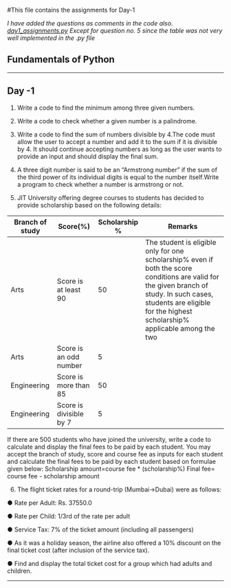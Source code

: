 #This file contains the assignments for Day-1

*I have added the questions as comments in the code also. [day1_assignments.py](#)*
*Except for question no. 5 since the table was not very well implemented in the .py file*


Fundamentals of Python
-----------------------
-----------------------


Day -1
-------


1. Write a code to find the minimum among three given
numbers.


2. Write a code to check whether a given number is a
palindrome.


3. Write a code to find the sum of numbers divisible by 4.The
code must allow the user to accept a number and add it to the
sum if it is divisible by 4. It should continue accepting numbers
as long as the user wants to provide an input and should
display the final sum.


4. A three digit number is said to be an “Armstrong number” if
the sum of the third power of its individual digits is equal to
the number itself.Write a program to check whether a number
is armstrong or not.


5. JIT University offering degree courses to students has decided
to provide scholarship based on the following details:

|Branch of study|Score(%)|Scholarship %|Remarks|
| --------------- | ---------------------- | ------------- | ------ |
|Arts|Score is at least 90|50|The student is eligible only for one scholarship% even if both the score conditions are valid for the given branch of study. In such cases, students are eligible for the highest scholarship% applicable among the two|
|Arts|Score is an odd number|5|
|Engineering|Score is more than 85|50|
|Engineering|Score is divisible by 7|5|

If there are 500 students who have joined the university, write
a code to calculate and display the final fees to be paid by
each student.
You may accept the branch of study, score and course fee as
inputs for each student and calculate the final fees to be paid
by each student based on formulae given below:
Scholarship amount=course fee * (scholarship%)
Final fee= course fee - scholarship amount

6. The flight ticket rates for a round-trip (Mumbai->Dubai) were as
follows:

● Rate per Adult: Rs. 37550.0

● Rate per Child: 1/3rd of the rate per adult

● Service Tax: 7% of the ticket amount (including all passengers)

● As it was a holiday season, the airline also offered a 10%
discount on the final ticket cost (after inclusion of the service
tax).

● Find and display the total ticket cost for a group which had
adults and children.

---------------------------------------------------------------------------------------------------------------------------------------------------------------

